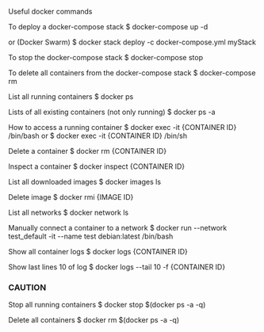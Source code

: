 Useful docker commands

To deploy a docker-compose stack
$ docker-compose up -d

or (Docker Swarm)
$ docker stack deploy -c docker-compose.yml  myStack

To stop the docker-compose stack
$ docker-compose stop

To delete all containers from the docker-compose stack
$ docker-compose rm

List all running containers
$ docker ps

Lists of all existing containers (not only running)
$ docker ps -a

How to access a running container
$ docker exec -it  {CONTAINER ID} /bin/bash
or 
$ docker exec -it  {CONTAINER ID} /bin/sh 

Delete a container
$ docker rm {CONTAINER ID}

Inspect a container
$ docker inspect {CONTAINER ID}

List all downloaded images
$ docker images ls

Delete image
$ docker rmi {IMAGE ID}

List all networks
$ docker network ls

Manually connect a container to a network
$ docker run --network test_default -it --name test  debian:latest /bin/bash

Show all container  logs
$ docker logs  {CONTAINER ID}

Show last lines 10 of log 
$ docker logs --tail 10 -f  {CONTAINER ID}

### CAUTION ###
Stop all running containers
$ docker stop $(docker ps -a -q)

Delete all containers
$ docker rm $(docker ps -a -q)